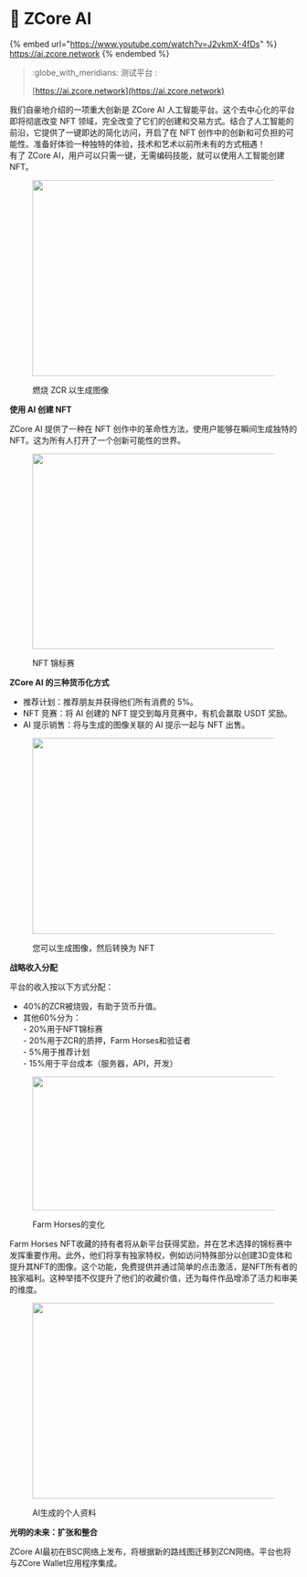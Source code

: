 # 🤖 ZCore AI

{% embed url="https://www.youtube.com/watch?v=J2vkmX-4fDs" %}
https://ai.zcore.network
{% endembed %}

> :globe\_with\_meridians: 测试平台 :&#x20;
>
> [https://ai.zcore.network](https://ai.zcore.network)

我们自豪地介绍的一项重大创新是 ZCore AI 人工智能平台。这个去中心化的平台即将彻底改变 NFT 领域，完全改变了它们的创建和交易方式。结合了人工智能的前沿，它提供了一键即达的简化访问，开启了在 NFT 创作中的创新和可负担的可能性。准备好体验一种独特的体验，技术和艺术以前所未有的方式相遇！\
有了 ZCore AI，用户可以只需一键，无需编码技能，就可以使用人工智能创建 NFT。

<figure><img src="https://miro.medium.com/v2/resize:fit:700/1*XRkQVByW4xqgwdtkKvT1dA.png" alt="" height="343" width="700"><figcaption><p>燃烧 ZCR 以生成图像</p></figcaption></figure>

**使用 AI 创建 NFT**

ZCore AI 提供了一种在 NFT 创作中的革命性方法，使用户能够在瞬间生成独特的 NFT。这为所有人打开了一个创新可能性的世界。

<figure><img src="https://miro.medium.com/v2/resize:fit:700/1*8_gqQNxF2sNOHR7HTPk9Cg.png" alt="" height="342" width="700"><figcaption><p>NFT 锦标赛</p></figcaption></figure>

**ZCore AI 的三种货币化方式**

* 推荐计划：推荐朋友并获得他们所有消费的 5%。
* NFT 竞赛：将 AI 创建的 NFT 提交到每月竞赛中，有机会赢取 USDT 奖励。
* AI 提示销售：将与生成的图像关联的 AI 提示一起与 NFT 出售。

<figure><img src="https://miro.medium.com/v2/resize:fit:700/1*jaD6KVuSU_b7CNqubAF1mQ.png" alt="" height="343" width="700"><figcaption><p>您可以生成图像，然后转换为 NFT</p></figcaption></figure>

**战略收入分配**

平台的收入按以下方式分配：

* 40%的ZCR被烧毁，有助于货币升值。
* 其他60%分为：\
  \- 20%用于NFT锦标赛\
  \- 20%用于ZCR的质押，Farm Horses和验证者\
  \- 5%用于推荐计划\
  \- 15%用于平台成本（服务器，API，开发）

<figure><img src="https://miro.medium.com/v2/resize:fit:700/1*8gnHefiFsgR36QAD-Ls0Xg.png" alt="" height="234" width="700"><figcaption><p>Farm Horses的变化</p></figcaption></figure>

Farm Horses NFT收藏的持有者将从新平台获得奖励，并在艺术选择的锦标赛中发挥重要作用。此外，他们将享有独家特权，例如访问特殊部分以创建3D变体和提升其NFT的图像。这个功能，免费提供并通过简单的点击激活，是NFT所有者的独家福利。这种举措不仅提升了他们的收藏价值，还为每件作品增添了活力和审美的维度。

<figure><img src="https://miro.medium.com/v2/resize:fit:700/1*WwQUSuJwXcu3Rl5uUVCYaw.png" alt="" height="343" width="700"><figcaption><p>AI生成的个人资料</p></figcaption></figure>

**光明的未来：扩张和整合**

ZCore AI最初在BSC网络上发布，将根据新的路线图迁移到ZCN网络。平台也将与ZCore Wallet应用程序集成。

